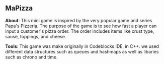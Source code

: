 ## MaPizza 

**About**: 
This mini game is inspired by the very popular game and series Papa's Pizzeria.
The purpose of the game is to see how fast a player can input a customer's pizza order.
The order includes items like crust type, sause, toppings, and cheese. 

**Tools**:
This game was make originally in Codeblocks IDE, in C++.
we used different data structures such as queues and hashmaps
as well as libaries such as chrono and time.
